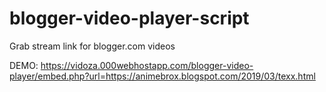 # blogger-video-player-script
Grab stream link for blogger.com videos

DEMO: https://vidoza.000webhostapp.com/blogger-video-player/embed.php?url=https://animebrox.blogspot.com/2019/03/texx.html

